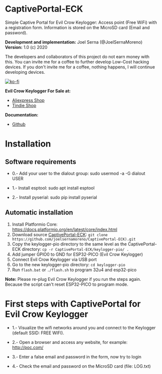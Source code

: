 # CaptivePortal-ECK
Simple Captive Portal for Evil Crow Keylogger: Access point (Free WiFi) with a registration form. Information is stored on the MicroSD card (Email and password).

**Development and implementation:** Joel Serna (@JoelSernaMoreno)
**Version:** 1.0 (c) 2020

The developers and collaborators of this project do not earn money with this. 
You can invite me for a coffee to further develop Low-Cost hacking devices. If you don't invite me for a coffee, nothing happens, I will continue developing devices.

[![ko-fi](https://www.ko-fi.com/img/githubbutton_sm.svg)](https://ko-fi.com/E1E614OA5)

**Evil Crow Keylogger For Sale at:**

* [Aliexpress Shop](https://www.aliexpress.com/item/4001219974113.html)
* [Tindie Shop](https://www.tindie.com/products/aprbrother/evilcrow-keylogger/)

**Documentation:** 

* [Github](https://github.com/joelsernamoreno/EvilCrow-Keylogger)

# Installation

## Software requirements

* 0.- Add your user to the dialout group: sudo usermod -a -G dialout USER

* 1.- Install esptool: sudo apt install esptool

* 2.- Install pyserial: sudo pip install pyserial

## Automatic installation

1. Install Platformio Core: https://docs.platformio.org/en/latest/core/index.html
1. Download source [CaptivePortal-ECK](https://github.com/joelsernamoreno/CaptivePortal-ECK): `git clone https://github.com/joelsernamoreno/CaptivePortal-ECK).git`
1. Copy the keylogger-pio directory to the same level as the CaptivePortal-ECK directory: `cp -r CaptivePortal-ECK/keylogger-pio/ .`
1. Add jumper GPIO0 to GND for ESP32-PICO (Evil Crow Keylogger)
1. Connect Evil Crow Keylogger via USB port
1. Go to the new keylogger-pio directory: `cd keylogger-pio`
1. Run `flash.bat` or `./flash.sh` to program 32u4 and esp32-pico

**Note:** Please re-plug Evil Crow Keylogger if you run the steps again. Because the script can't reset ESP32-PICO to program mode.

# First steps with CaptivePortal for Evil Crow Keylogger

* 1.- Visualize the wifi networks around you and connect to the Keylogger (default SSID: FREE WIFI).

* 2.- Open a browser and access any website, for example: http://poc.com/

* 3.- Enter a false email and password in the form, now try to login

* 4.- Check the email and password on the MicroSD card (file: LOG.txt)
